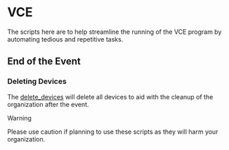 # VCE

The scripts here are to help streamline the running of the VCE program by automating tedious and repetitive tasks.

## End of the Event

### Deleting Devices

The [delete_devices](https://github.com/ian-young/API_Scripts/VCE/delete_devices.py) will delete all devices to aid with the cleanup of the organization after the event.

> [!WARNING]
> Please use caution if planning to use these scripts as they will harm your organization.
